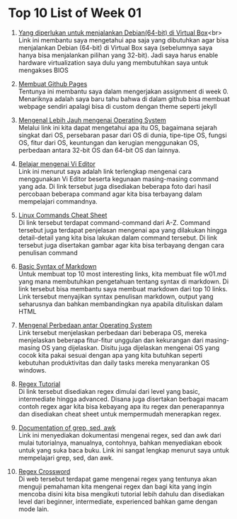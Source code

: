 # Top 10 List of Week 01

1. [Yang diperlukan untuk menjalankan Debian(64-bit) di Virtual Box](https://unix.stackexchange.com/questions/160383/why-i-cant-set-on-the-debian-64-bit-on-the-virtual-box/160450#:~:text=You%20must%20enable%20hardware%20virtualization,system%20for%20the%20particular%20VM.)<br>
Link ini membantu saya mengetahui apa saja yang dibutuhkan agar bisa menjalankan Debian (64-bit)  di Virtual Box saya (sebelumnya saya hanya bisa menjalankan pilihan yang 32-bit). Jadi saya harus enable hardware virtualization saya dulu yang membutuhkan saya untuk mengakses BIOS

2. [Membuat Github Pages](https://docs.github.com/en/github/working-with-github-pages/creating-a-github-pages-site)<br>
Tentunya ini membantu saya dalam mengerjakan assignment di week 0. Menariknya adalah saya baru tahu bahwa di dalam github bisa membuat webpage sendiri apalagi bisa di custom dengan theme seperti jekyll

3. [Mengenal Lebih Jauh mengenai Operating System](https://www.guru99.com/operating-system-tutorial.html#7)<br>
Melalui link ini kita dapat mengetahui apa itu OS, bagaimana sejarah singkat dari OS, persebaran pasar dari OS di dunia, tipe-tipe OS, fungsi OS, fitur dari OS, keuntungan dan kerugian menggunakan OS, perbedaan antara 32-bit OS dan 64-bit OS dan lainnya.

4. [Belajar mengenai Vi Editor](https://www.javatpoint.com/vi-editor)<br>
Link ini menurut saya adalah link terlengkap mengenai cara menggunakan Vi Editor beserta kegunaan masing-masing command yang ada. Di link tersebut juga disediakan beberapa foto dari hasil percobaan beberapa command agar kita bisa terbayang dalam mempelajari commandnya. 

5. [Linux Commands Cheat Sheet](https://www.tecmint.com/linux-commands-cheat-sheet/#watch)<br>
Di link tersebut terdapat command-command dari A-Z. Command tersebut juga terdapat penjelasan mengenai apa yang dilakukan hingga detail-detail yang kita bisa lakukan dalam command tersebut. Di link tersebut juga disertakan gambar agar kita bisa terbayang dengan cara penulisan command

6. [Basic Syntax of Markdown](https://www.markdownguide.org/basic-syntax/)<br>
Untuk membuat top 10 most interesting links, kita membuat file w01.md yang mana membutuhkan pengetahuan tentang syntax di markdown. Di link tersebut bisa membantu saya membuat markdown dari top 10 links. Link tersebut menyajikan syntax penulisan markdown, output yang seharusnya dan bahkan membandingkan nya apabila dituliskan dalam HTML

7. [Mengenal Perbedaan antar Operating System](https://www.geeksforgeeks.org/different-operating-systems/)<br>
Link tersebut menjelaskan perbedaan dari beberapa OS, mereka menjelaskan beberapa fitur-fitur unggulan dan kekurangan dari masing-masing OS yang dijelaskan. Disitu juga dijelaskan mengenai OS yang cocok kita pakai sesuai dengan apa yang kita butuhkan seperti kebutuhan produktivitas dan daily tasks mereka menyarankan OS windows.

8. [Regex Tutorial](https://ryanstutorials.net/regular-expressions-tutorial/)<br>
Di link tersebut disediakan regex dimulai dari level yang basic, intermediate hingga advanced. Disana juga disertakan berbagai macam contoh regex agar kita bisa kebayang apa itu regex dan penerapannya dan disediakan cheat sheet untuk mempermudah menerapkan regex.

9. [Documentation of grep, sed, awk](https://unix.stackexchange.com/questions/2434/is-there-a-basic-tutorial-for-grep-awk-and-sed)<br>
Link ini menyediakan dokumentasi mengenai regex, sed dan awk dari mulai tutorialnya, manualnya, contohnya, bahkan menyediakan ebook untuk yang suka baca buku. Link ini sangat lengkap menurut saya untuk mempelajari grep, sed, dan awk.

10. [Regex Crossword](https://regexcrossword.com/)<br>
Di web tersebut terdapat game mengenai regex yang tentunya akan menguji pemahaman kita mengenai regex dan bagi kita yang ingin mencoba disini kita bisa mengikuti tutorial lebih dahulu dan disediakan level dari beginner, intermediate, experienced bahkan game dengan mode lain.
